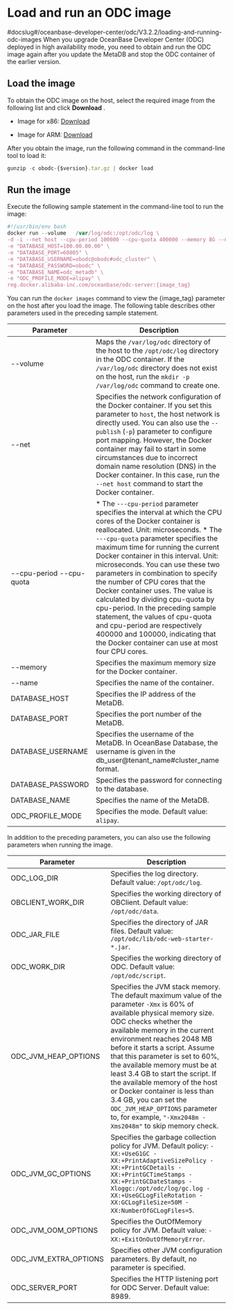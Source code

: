 Load and run an ODC image 
==============================================
#docslug#/oceanbase-developer-center/odc/V3.2.2/loading-and-running-odc-images
When you upgrade OceanBase Developer Center (ODC) deployed in high availability mode, you need to obtain and run the ODC image again after you update the MetaDB and stop the ODC container of the earlier version. 

Load the image 
-----------------------------------

To obtain the ODC image on the host, select the required image from the following list and click **Download** .

* Image for x86: [Download](https://ob-front.oss-cn-hangzhou.aliyuncs.com/client/3.2.2-patch2/obodc3.2.2-patch2.tar.gz)

  

* Image for ARM: [Download](https://ob-front.oss-cn-hangzhou.aliyuncs.com/client/3.2.2-patch2/obodc3.2.2-patch2_arm.tar.gz)

  




After you obtain the image, run the following command in the command-line tool to load it:

```javascript
gunzip -c obodc-{$version}.tar.gz | docker load
```



Run the image 
----------------------------------

Execute the following sample statement in the command-line tool to run the image:

```javascript
#!/usr/bin/env bash
docker run --volume   /var/log/odc:/opt/odc/log \
-d -i --net host --cpu-period 100000 --cpu-quota 400000 --memory 8G --name "obodc" \
-e "DATABASE_HOST=100.00.00.00" \
-e "DATABASE_PORT=60805" \
-e "DATABASE_USERNAME=obodc@obodc#odc_cluster" \
-e "DATABASE_PASSWORD=obodc" \
-e "DATABASE_NAME=odc_metadb" \
-e "ODC_PROFILE_MODE=alipay" \
reg.docker.alibaba-inc.com/oceanbase/odc-server:{image_tag}
```



You can run the `docker images` command to view the {image_tag} parameter on the host after you load the image. The following table describes other parameters used in the preceding sample statement.


|                Parameter                 |                                                                                                                                                                                                                                                                                                                                                                  Description                                                                                                                                                                                                                                                                                                                                                                  |
|------------------------------------------|-----------------------------------------------------------------------------------------------------------------------------------------------------------------------------------------------------------------------------------------------------------------------------------------------------------------------------------------------------------------------------------------------------------------------------------------------------------------------------------------------------------------------------------------------------------------------------------------------------------------------------------------------------------------------------------------------------------------------------------------------|
| --volume                                 | Maps the `/var/log/odc` directory of the host to the `/opt/odc/log` directory in the ODC container.  If the `/var/log/odc` directory does not exist on the host, run the `mkdir -p /var/log/odc` command to create one.                                                                                                                                                                                                                                                                                                                                                                                                                                                                                                       |
| --net                                    | Specifies the network configuration of the Docker container. If you set this parameter to `host`, the host network is directly used.  You can also use the `--publish` (`-p`) parameter to configure port mapping. However, the Docker container may fail to start in some circumstances due to incorrect domain name resolution (DNS) in the Docker container. In this case, run the `--net host` command to start the Docker container.                                                                                                                                                                                                                                                                                     |
| --cpu-period --cpu-quota | * The `---cpu-period` parameter specifies the interval at which the CPU cores of the Docker container is reallocated. Unit: microseconds.   * The `---cpu-quota` parameter specifies the maximum time for running the current Docker container in this interval. Unit: microseconds.    You can use these two parameters in combination to specify the number of CPU cores that the Docker container uses. The value is calculated by dividing cpu-quota by cpu-period. In the preceding sample statement, the values of cpu-quota and cpu-period are respectively 400000 and 100000, indicating that the Docker container can use at most four CPU cores. |
| --memory                                 | Specifies the maximum memory size for the Docker container.                                                                                                                                                                                                                                                                                                                                                                                                                                                                                                                                                                                                                                                                                   |
| --name                                   | Specifies the name of the container.                                                                                                                                                                                                                                                                                                                                                                                                                                                                                                                                                                                                                                                                                                          |
| DATABASE_HOST                            | Specifies the IP address of the MetaDB.                                                                                                                                                                                                                                                                                                                                                                                                                                                                                                                                                                                                                                                                                                       |
| DATABASE_PORT                            | Specifies the port number of the MetaDB.                                                                                                                                                                                                                                                                                                                                                                                                                                                                                                                                                                                                                                                                                                      |
| DATABASE_USERNAME                        | Specifies the username of the MetaDB. In OceanBase Database, the username is given in the db_user@tenant_name#cluster_name format.                                                                                                                                                                                                                                                                                                                                                                                                                                                                                                                                                                                                            |
| DATABASE_PASSWORD                        | Specifies the password for connecting to the database.                                                                                                                                                                                                                                                                                                                                                                                                                                                                                                                                                                                                                                                                                        |
| DATABASE_NAME                            | Specifies the name of the MetaDB.                                                                                                                                                                                                                                                                                                                                                                                                                                                                                                                                                                                                                                                                                                             |
| ODC_PROFILE_MODE                         | Specifies the mode. Default value: `alipay`.                                                                                                                                                                                                                                                                                                                                                                                                                                                                                                                                                                                                                                                                                                  |



In addition to the preceding parameters, you can also use the following parameters when running the image.


|       Parameter       |                                                                                                                                                                                                                                                                             Description                                                                                                                                                                                                                                                                             |
|-----------------------|---------------------------------------------------------------------------------------------------------------------------------------------------------------------------------------------------------------------------------------------------------------------------------------------------------------------------------------------------------------------------------------------------------------------------------------------------------------------------------------------------------------------------------------------------------------------|
| ODC_LOG_DIR           | Specifies the log directory. Default value: `/opt/odc/log`.                                                                                                                                                                                                                                                                                                                                                                                                                                                                                                         |
| OBCLIENT_WORK_DIR     | Specifies the working directory of OBClient. Default value: `/opt/odc/data`.                                                                                                                                                                                                                                                                                                                                                                                                                                                                                        |
| ODC_JAR_FILE          | Specifies the directory of JAR files. Default value:  `/opt/odc/lib/odc-web-starter-*.jar`.                                                                                                                                                                                                                                                                                                                                                                                                                                                         |
| ODC_WORK_DIR          | Specifies the working directory of ODC. Default value: `/opt/odc/script`.                                                                                                                                                                                                                                                                                                                                                                                                                                                                                           |
| ODC_JVM_HEAP_OPTIONS  | Specifies the JVM stack memory. The default maximum value of the parameter `-Xmx` is 60% of available physical memory size.  ODC checks whether the available memory in the current environment reaches 2048 MB before it starts a script. Assume that this parameter is set to 60%, the available memory must be at least 3.4 GB to start the script. If the available memory of the host or Docker container is less than 3.4 GB, you can set the `ODC_JVM_HEAP_OPTIONS` parameter to, for example, `"-Xmx2048m -Xms2048m"` to skip memory check. |
| ODC_JVM_GC_OPTIONS    | Specifies the garbage collection policy for JVM. Default policy: `-XX:+UseG1GC -XX:+PrintAdaptiveSizePolicy -XX:+PrintGCDetails -XX:+PrintGCTimeStamps -XX:+PrintGCDateStamps -Xloggc:/opt/odc/log/gc.log -XX:+UseGCLogFileRotation -XX:GCLogFileSize=50M -XX:NumberOfGCLogFiles=5`.                                                                                                                                                                                                                                                                                |
| ODC_JVM_OOM_OPTIONS   | Specifies the OutOfMemory policy for JVM. Default value: `-XX:+ExitOnOutOfMemoryError`.                                                                                                                                                                                                                                                                                                                                                                                                                                                                             |
| ODC_JVM_EXTRA_OPTIONS | Specifies other JVM configuration parameters. By default, no parameter is specified.                                                                                                                                                                                                                                                                                                                                                                                                                                                                                |
| ODC_SERVER_PORT       | Specifies the HTTP listening port for ODC Server. Default value: 8989.                                                                                                                                                                                                                                                                                                                                                                                                                                                                                              |



